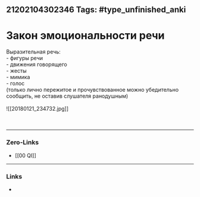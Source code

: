21202104302346
Tags: #type_unfinished_anki
---
# Закон эмоциональности речи

Выразительная речь: <br> - фигуры речи<br> - движения говорящего<br> - жесты<br>- мимика<br>- голос<br>(только лично пережитое и прочувствованное можно убедительно сообщить, не оставив слушателя ранодушным)<br><br>![[20180121_234732.jpg]]<br><br><br>

---
### Zero-Links
- [[00 QI]]
---
### Links
-